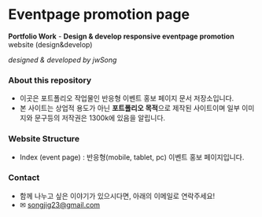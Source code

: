 # Eventpage promotion page
**Portfolio Work** - **Design &amp; develop responsive eventpage promotion** website (design&amp;develop)

*designed & developed by jwSong*

### About this repository
- 이곳은 포트폴리오 작업물인 반응형 이벤트 홍보 페이지 문서 저장소입니다.
- 본 사이트는 상업적 용도가 아닌 **포트폴리오 목적**으로 제작된 사이트이며 일부 이미지와 문구등의 저작권은 1300k에 있음을 알립니다.

### Website Structure
- Index (event page) : 반응형(mobile, tablet, pc) 이벤트 홍보 페이지입니다.

### Contact
- 함께 나누고 싶은 이야기가 있으시다면, 아래의 이메일로 연락주세요!
- &#9993; songjig23@gmail.com
